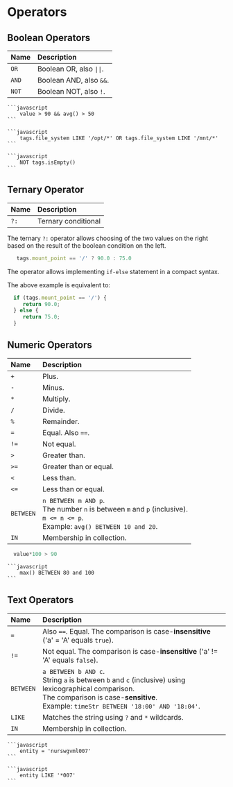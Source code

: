 # Operators

## Boolean Operators

| **Name** | **Description** |
| :--- | :--- |
| `OR` | Boolean OR, also `\|\|`. |
| `AND` | Boolean AND, also `&&`. |
| `NOT` | Boolean NOT, also `!`. |

	```javascript
		value > 90 && avg() > 50
	```

	```javascript
		tags.file_system LIKE '/opt/*' OR tags.file_system LIKE '/mnt/*'
	```

	```javascript
		NOT tags.isEmpty()
	```		

## Ternary Operator

| **Name** | **Description** |
| :--- | :--- |
| `?:` | Ternary conditional |

The ternary `?:` operator allows choosing of the two values on the right based on the result of the boolean condition on the left.

```javascript
   tags.mount_point == '/' ? 90.0 : 75.0
```  

The operator allows implementing `if-else` statement in a compact syntax.

The above example is equivalent to:

```javascript
  if (tags.mount_point == '/') {
     return 90.0;
  } else {
     return 75.0;
  }
```

## Numeric Operators

| **Name** | **Description** |
| :--- | :--- |
| `+` | Plus. |
| `-` | Minus. |
| `*` | Multiply. |
| `/` | Divide. |
| `%` | Remainder. |
| `=` | Equal. Also `==`. |
| `!=` | Not equal. |
| `>` | Greater than. |
| `>=` | Greater than or equal. |
| `<` | Less than. |
| `<=` | Less than or equal. |
| `BETWEEN` | `n BETWEEN m AND p`.<br>The number `n` is between `m` and `p` (inclusive).<br>`m <= n <= p`.<br>Example: `avg() BETWEEN 10 and 20`. |
| `IN` | Membership in collection. |

  ```javascript
    value*100 > 90
  ```

	```javascript
		max() BETWEEN 80 and 100
	```

## Text Operators

| **Name** | **Description** |
| :--- | :--- |
| `=` | Also `==`. Equal. The comparison is case-**insensitive** ('a' = 'A' equals `true`).|
| `!=` | Not equal. The comparison is case-**insensitive** ('a' != 'A' equals `false`).|
| `BETWEEN` | `a BETWEEN b AND c`.<br>String `a` is between `b` and `c` (inclusive) using lexicographical comparison.<br>The comparison is case-**sensitive**.<br>Example: `timeStr BETWEEN '18:00' AND '18:04'`.|
| `LIKE` | Matches the string using `?` and `*` wildcards.|
| `IN` | Membership in collection. |

	```javascript
		entity = 'nurswgvml007'
	```

	```javascript
		entity LIKE '*007'
	```		
